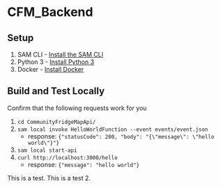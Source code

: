 # CFM_Backend

## Setup

1. SAM CLI - [Install the SAM CLI](https://docs.aws.amazon.com/serverless-application-model/latest/developerguide/serverless-sam-cli-install.html)
2. Python 3 - [Install Python 3](https://www.python.org/downloads/)
3. Docker - [Install Docker](https://docs.docker.com/get-docker/)

## Build and Test Locally

Confirm that the following requests work for you

1. `cd CommunityFridgeMapApi/`
2. `sam local invoke HelloWorldFunction --event events/event.json`
    * response: ```{"statusCode": 200, "body": "{\"message\": \"hello world\"}"}```
3. `sam local start-api`
4. `curl http://localhost:3000/hello`
    * response: ```{"message": "hello world"}```


This is a test. 
This is a test 2. 

